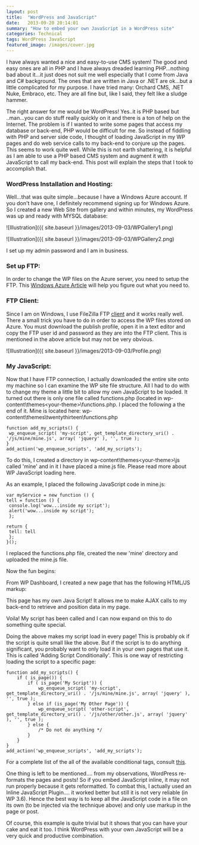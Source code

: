 ```yaml
---
layout: post
title:  "WordPress and JavaScript"
date:   2013-09-20 20:14:01
summary: "How to embed your own JavaScript in a WordPress site"
categories: Technical
tags: WordPress JavaScript
featured_image: /images/cover.jpg
---
```


I have always wanted a nice and easy-to-use CMS system! The good and easy ones are all in PHP and I have always dreaded learning PHP...nothing bad about it...it just does not suit me well especially that I come from Java and C# background. The ones that are written in Java or .NET are ok...but a little complicated for my purpose. I have tried many: Orchard CMS, .NET Nuke, Embraco, etc. They are all fine but, like I said, they felt like a sludge hammer.

The right answer for me would be WordPress! Yes..it is PHP based but ..man...you can do stuff really quickly on it and there is a ton of help on the Internet. The problem is if I wanted to write some pages that access my database or back-end, PHP would be difficult for me. So instead of fiddling with PHP and server side code, I thought of loading JavaScript in my WP pages and do web service calls to my back-end to conjure up the pages. This seems to work quite well. While this is not earth shattering, it is helpful as I am able to use a PHP based CMS system and augment it with JavaScript to call my back-end. This post will explain the steps that I took to accomplish that.

### WordPress Installation and Hosting:

Well...that was quite simple...because  I have a Windows Azure account. If you don't have one, I definitely recommend signing up for Windows Azure. So I created a new Web Site from gallery and within minutes, my WordPress was up and ready with MYSQL database:

![Illustration]({{ site.baseurl }}/images/2013-09-03/WPGallery1.png)  

![Illustration]({{ site.baseurl }}/images/2013-09-03/WPGallery2.png)  

I set up my admin password and I am in business.

### Set up FTP:

In order to change the WP files on the Azure server, you need to setup the FTP. This [Windows Azure Article](http://www.windowsazure.com/en-us/develop/php/tutorials/website-w-mysql-and-ftp/) will help you figure out what you need to.

### FTP Client:

Since I am on Windows, I use FileZilla FTP [client](https://filezilla-project.org/) and it works really well. There a small trick you have to do in order to access the WP files stored on Azure. You must download the publish profile, open it in a text editor and copy the FTP user id and password as they are into the FTP client. This is mentioned in the above article but may not be very obvious.

![Illustration]({{ site.baseurl }}/images/2013-09-03/Profile.png)  

### My JavaScript:

Now that I have FTP connection, I actually downloaded the entire site onto my machine so I can examine the WP site file structure. All I had to do with to change my theme a little bit to allow my own JavaScript to be loaded. It turned out there is only one file called  functions.php (located in wp-content\themes\<your-theme>\functions.php. I placed the following a the end of it. Mine is located here:  wp-content\themes\twentythirteen\functions.php

```
function add_my_scripts() {
 wp_enqueue_script( 'my-script', get_template_directory_uri() . '/js/mine/mine.js', array( 'jquery' ), '', true );
}
add_action('wp_enqueue_scripts', 'add_my_scripts');
```

To do this, I created a directory in wp-content\themes\<your-theme>\js called 'mine' and in it I have placed a mine.js file.  Please read more about WP JavaScript loading here.

As an example, I placed the following JavaScript code in mine.js:

```
var myService = new function () {
tell = function () {
 console.log('wow...inside my script');
 alert('wow...inside my script');
 };

return {
 tell: tell
 };
}();
```

I replaced the functions.php file, created the new 'mine' directory and uploaded the mine.js file.

Now the fun begins:

From WP Dashboard, I created a new page that has the following HTML/JS markup:

This page has my own Java Script! It allows me to make AJAX calls to my back-end to retrieve and position data in my page.

Voila! My script has been called and I can now expand on this to do something quite special.

Doing the above makes my script load in every page! This is probably ok if the script is quite small like the above. But if the script is to do anything significant, you probably want to only load it in your own pages that use it. This is called 'Adding Script Conditionally'. This is one way of restricting loading the script to a specific page:

```
function add_my_scripts() {
	if ( is_page()) {
		if ( is_page('My Script')) {
			wp_enqueue_script( 'my-script', get_template_directory_uri() . '/js/mine/mine.js', array( 'jquery' ), '', true );
		} else if (is_page('My Other Page')) {
		    wp_enqueue_script( 'other-script', get_template_directory_uri() . '/js/other/other.js', array( 'jquery' ), '', true );
		} else {
			/* Do not do anything */
		}
	}
}
add_action('wp_enqueue_scripts', 'add_my_scripts');
```

For a complete list of the all of the available conditional tags, consult [this](http://codex.wordpress.org/Conditional_Tags).

One thing is left to be mentioned.... from my observations, WordPress re-formats the pages and posts! So if you embed JavaScript inline, it may not run properly because it gets reformatted. To combat this, I actually used an Inline JavaScript Plugin.... it worked better but still it is not very reliable (in WP 3.6). Hence the best way is to keep all the JavaScript code in a file on its own (to be injected via the technique above) and only use markup in the page or post.

Of course, this example is quite trivial but it shows that you can have your cake and eat it too. I think WordPress with your own JavaScript will be a very quick and productive combination.